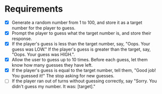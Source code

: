 # Requirements

- [x] Generate a random number from 1 to 100, and store it as a target number for the player to guess.
- [x] Prompt the player to guess what the target number is, and store their response.
- [x] If the player's guess is less than the target number, say, "Oops. Your guess was LOW." If the player's guess is greater than the target, say, "Oops. Your guess was HIGH.".
- [x] Allow the user to guess up to 10 times. Before each guess, let them know how many guesses they have left.
- [x] If the player's guess is equal to the target number, tell them, "Good job! You guessed it!" The stop asking for new guesses.
- [ ] If the player ran out of turns without guessing correctly, say "Sorry. You didn't guess my number. It was: [target]."
